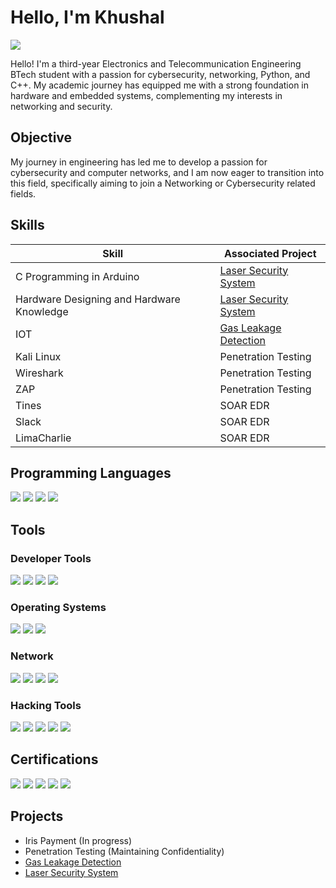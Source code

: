 # Hello, I'm Khushal
<a href="https://www.linkedin.com/in/khushalhedaoo"><img src="https://img.shields.io/badge/-LinkedIn-0072b1?&style=for-the-badge&logo=linkedin&logoColor=white" /></a>

Hello! I'm a third-year Electronics and Telecommunication Engineering BTech student with a passion for cybersecurity, networking, Python, and C++. My academic journey has equipped me with a strong foundation in hardware and embedded systems, complementing my interests in networking and security. 

## Objective

My journey in engineering has led me to develop a passion for cybersecurity and computer networks, and I am now eager to transition into this field, specifically aiming to join a Networking or Cybersecurity related fields.

## Skills

| Skill                                         | Associated Project         |
|-----------------------------------------------|----------------------------|
| C Programming in Arduino        | <a href="https://github.com/GitKhushal/Laser-Security-System">Laser Security System</a>|
| Hardware Designing and Hardware Knowledge | <a href="https://github.com/GitKhushal/Laser-Security-System">Laser Security System</a>|
| IOT         | <a href="https://github.com/GitKhushal/Gas-Leakage-Detection-System">Gas Leakage Detection</a>|
| Kali Linux      | Penetration Testing|
| Wireshark                 | Penetration Testing|
| ZAP | Penetration Testing|
| Tines | SOAR EDR|
| Slack | SOAR EDR|
| LimaCharlie | SOAR EDR|

## Programming Languages
<div>
    <img src="https://img.shields.io/badge/-C++-00599C?&style=for-the-badge&logo=c%2B%2B&logoColor=white" />
    <img src="https://img.shields.io/badge/-C-00599C?&style=for-the-badge&logo=c&logoColor=white" />
    <img src="https://img.shields.io/badge/-Python-3776AB?&style=for-the-badge&logo=python&logoColor=white" />
    <img src="https://img.shields.io/badge/-Unix-000000?&style=for-the-badge&logo=unix&logoColor=white" />
</div>

## Tools

### Developer Tools
<div>
    <img src="https://img.shields.io/badge/-VS%20Code-007ACC?&style=for-the-badge&logo=visual-studio-code&logoColor=white" />
    <img src="https://img.shields.io/badge/-Eclipse-2C2255?&style=for-the-badge&logo=eclipse&logoColor=white" />
    <img src="https://img.shields.io/badge/-PyCharm-000000?&style=for-the-badge&logo=pycharm&logoColor=white" />
    <img src="https://img.shields.io/badge/-MATLAB-0076A8?&style=for-the-badge&logo=mathworks&logoColor=white" /> 
</div>

### Operating Systems
<div>
    <img src="https://img.shields.io/badge/-Windows-0078D6?&style=for-the-badge&logo=windows&logoColor=white" />
    <img src="https://img.shields.io/badge/-Kali%20Linux-557C94?&style=for-the-badge&logo=kali-linux&logoColor=white" />
    <img src="https://img.shields.io/badge/-Ubuntu-E95420?&style=for-the-badge&logo=ubuntu&logoColor=white" />   
</div>

### Network
<div>
    <img src="https://img.shields.io/badge/-Wireshark-1679A7?&style=for-the-badge&logo=Wireshark&logoColor=white" />
    <img src="https://img.shields.io/badge/-Suricata-EF3B2D?&style=for-the-badge&logo=Suricata&logoColor=white" />
    <img src="https://img.shields.io/badge/-Zap-EF3B2D?&style=for-the-badge&logo=zapier&logoColor=white" />
    <img src="https://img.shields.io/badge/-Burp%20Suite-FF7F0F?&style=for-the-badge&logo=burp-suite&logoColor=white" />

</div>

### Hacking Tools
<div>
    <img src="https://img.shields.io/badge/-SQL%20Injection-FF5733?&style=for-the-badge&logo=sql&logoColor=white" />
    <img src="https://img.shields.io/badge/-BeEF-8A2BE2?&style=for-the-badge&logo=beef&logoColor=white" />
    <img src="https://img.shields.io/badge/-Netcat-000000?&style=for-the-badge&logo=netcat&logoColor=white" />
    <img src="https://img.shields.io/badge/-Nmap-4B0082?&style=for-the-badge&logo=nmap&logoColor=white" />
    <img src="https://img.shields.io/badge/-Aircrack--ng-6C7A89?&style=for-the-badge&logo=aircrack-ng&logoColor=white" />

    
</div>


## Certifications
<div>
<img src="https://img.shields.io/badge/-Google%20Certified-4285F4?&style=for-the-badge&logo=google&logoColor=white" />
<img src="https://img.shields.io/badge/-Udemy%20Certified-EC5252?&style=for-the-badge&logo=udemy&logoColor=white" />
<img src="https://img.shields.io/badge/-Zscaler-4285F4?&style=for-the-badge&logo=zscaler&logoColor=white" />
<img src="https://img.shields.io/badge/-Simplilearn-FF7F00?&style=for-the-badge&logo=simplilearn&logoColor=white" />
<img src="https://img.shields.io/badge/-Infosys-0077C5?&style=for-the-badge&logo=infosys&logoColor=white" />

</div>

## Projects
- Iris Payment (In progress)
- Penetration Testing (Maintaining Confidentiality)
- <a href="https://github.com/GitKhushal/Gas-Leakage-Detection-System">Gas Leakage Detection</a>
- <a href="https://github.com/GitKhushal/Laser-Security-System">Laser Security System</a>

